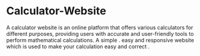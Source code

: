 # Calculator-Website
A calculator website is an online platform that offers various calculators for different purposes, providing users with accurate and user-friendly tools to perform mathematical calculations.
A simple . easy and responsive website which is used to make your calculation easy and correct .
